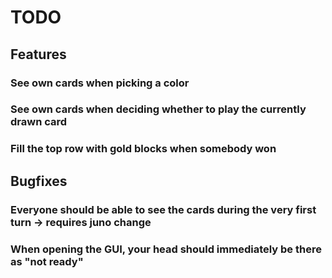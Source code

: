 # TODO

## Features

### See own cards when picking a color

### See own cards when deciding whether to play the currently drawn card

### Fill the top row with gold blocks when somebody won


## Bugfixes

### Everyone should be able to see the cards during the very first turn -> requires juno change

### When opening the GUI, your head should immediately be there as "not ready"